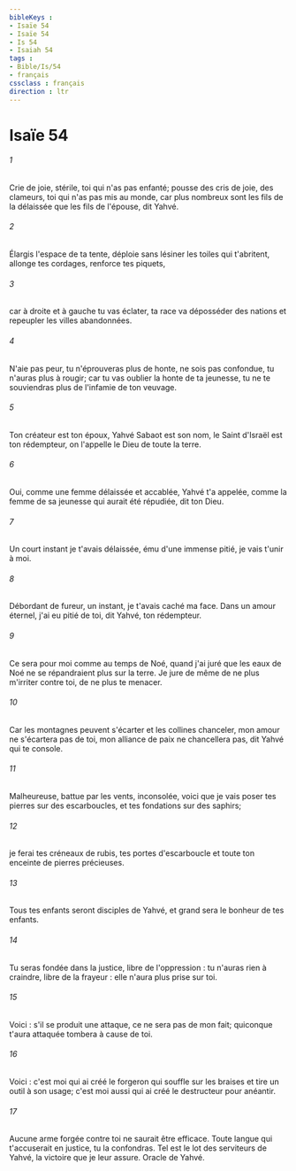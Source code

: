 ```yaml
---
bibleKeys : 
- Isaïe 54
- Isaïe 54
- Is 54
- Isaiah 54
tags : 
- Bible/Is/54
- français
cssclass : français
direction : ltr
---
```


# Isaïe 54

###### 1
Crie de joie, stérile, toi qui n'as pas enfanté; pousse des cris de joie, des clameurs, toi qui n'as pas mis au monde, car plus nombreux sont les fils de la délaissée que les fils de l'épouse, dit Yahvé. 
###### 2
Élargis l'espace de ta tente, déploie sans lésiner les toiles qui t'abritent, allonge tes cordages, renforce tes piquets, 
###### 3
car à droite et à gauche tu vas éclater, ta race va déposséder des nations et repeupler les villes abandonnées. 
###### 4
N'aie pas peur, tu n'éprouveras plus de honte, ne sois pas confondue, tu n'auras plus à rougir; car tu vas oublier la honte de ta jeunesse, tu ne te souviendras plus de l'infamie de ton veuvage. 
###### 5
Ton créateur est ton époux, Yahvé Sabaot est son nom, le Saint d'Israël est ton rédempteur, on l'appelle le Dieu de toute la terre. 
###### 6
Oui, comme une femme délaissée et accablée, Yahvé t'a appelée, comme la femme de sa jeunesse qui aurait été répudiée, dit ton Dieu. 
###### 7
Un court instant je t'avais délaissée, ému d'une immense pitié, je vais t'unir à moi. 
###### 8
Débordant de fureur, un instant, je t'avais caché ma face. Dans un amour éternel, j'ai eu pitié de toi, dit Yahvé, ton rédempteur. 
###### 9
Ce sera pour moi comme au temps de Noé, quand j'ai juré que les eaux de Noé ne se répandraient plus sur la terre. Je jure de même de ne plus m'irriter contre toi, de ne plus te menacer. 
###### 10
Car les montagnes peuvent s'écarter et les collines chanceler, mon amour ne s'écartera pas de toi, mon alliance de paix ne chancellera pas, dit Yahvé qui te console. 
###### 11
Malheureuse, battue par les vents, inconsolée, voici que je vais poser tes pierres sur des escarboucles, et tes fondations sur des saphirs; 
###### 12
je ferai tes créneaux de rubis, tes portes d'escarboucle et toute ton enceinte de pierres précieuses. 
###### 13
Tous tes enfants seront disciples de Yahvé, et grand sera le bonheur de tes enfants. 
###### 14
Tu seras fondée dans la justice, libre de l'oppression : tu n'auras rien à craindre, libre de la frayeur : elle n'aura plus prise sur toi. 
###### 15
Voici : s'il se produit une attaque, ce ne sera pas de mon fait; quiconque t'aura attaquée tombera à cause de toi. 
###### 16
Voici : c'est moi qui ai créé le forgeron qui souffle sur les braises et tire un outil à son usage; c'est moi aussi qui ai créé le destructeur pour anéantir. 
###### 17
Aucune arme forgée contre toi ne saurait être efficace. Toute langue qui t'accuserait en justice, tu la confondras. Tel est le lot des serviteurs de Yahvé, la victoire que je leur assure. Oracle de Yahvé. 
